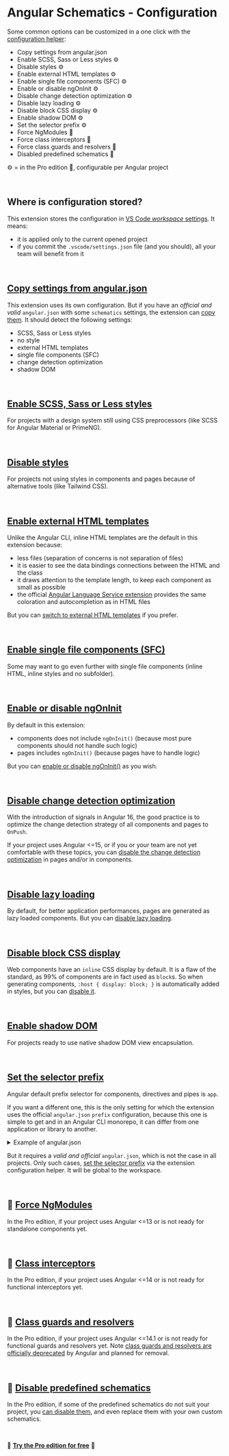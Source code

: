 # Angular Schematics - Configuration

Some common options can be customized in a one click with the [configuration helper](command:angular-schematics.configuration):

- Copy settings from angular.json
- Enable SCSS, Sass or Less styles ⚙️
- Disable styles ⚙️
- Enable external HTML templates ⚙️
- Enable single file components (SFC) ⚙️
- Enable or disable ngOnInit ⚙️
- Disable change detection optimization ⚙️
- Disable lazy loading ⚙️
- Disable block CSS display ⚙️
- Enable shadow DOM ⚙️
- Set the selector prefix ⚙️
- Force NgModules 💎
- Force class interceptors 💎
- Force class guards and resolvers 💎
- Disabled predefined schematics 💎

⚙️ = in the Pro edition 💎, configurable per Angular project

<br>

## Where is configuration stored?

This extension stores the configuration in [VS Code *workspace* settings](command:workbench.action.openWorkspaceSettingsFile). It means:
- it is applied only to the current opened project
- if you commit the `.vscode/settings.json` file (and you should), all your team will benefit from it 

<br>

## [Copy settings from angular.json](command:angular-schematics.configuration)

This extension uses its own configuration. But if you have an *official and valid* `angular.json` with some `schematics` settings, the extension can [copy them](command:angular-schematics.configuration). It should detect the following settings:
- SCSS, Sass or Less styles
- no style
- external HTML templates
- single file components (SFC)
- change detection optimization
- shadow DOM

<br>

## [Enable SCSS, Sass or Less styles](command:angular-schematics.configuration)

For projects with a design system still using CSS preprocessors (like SCSS for Angular Material or PrimeNG).

<br>

## [Disable styles](command:angular-schematics.configuration)

For projects not using styles in components and pages because of alternative tools (like Tailwind CSS).

<br>

## [Enable external HTML templates](command:angular-schematics.configuration)

Unlike the Angular CLI, inline HTML templates are the default in this extension because:
- less files (separation of concerns is not separation of files)
- it is easier to see the data bindings connections between the HTML and the class
- it draws attention to the template length, to keep each component as small as possible
- the official [Angular Language Service extension](https://marketplace.visualstudio.com/items?itemName=Angular.ng-template) provides the same coloration and autocompletion as in HTML files

But you can [switch to external HTML templates](command:angular-schematics.configuration) if you prefer.

<br>

## [Enable single file components (SFC)](command:angular-schematics.configuration)

Some may want to go even further with single file components (inline HTML, inline styles and no subfolder).

<br>

## [Enable or disable ngOnInit](command:angular-schematics.configuration)

By default in this extension:
- components does not include `ngOnInit()` (because most pure components should not handle such logic)
- pages includes `ngOnInit()` (because pages have to handle logic)

But you can [enable or disable ngOnInit()](command:angular-schematics.configuration) as you wish.

<br>

## [Disable change detection optimization](command:angular-schematics.configuration)

With the introduction of signals in Angular 16, the good practice is to optimize the change detection strategy of all components and pages to `OnPush`.

If your project uses Angular <=15, or if you or your team are not yet comfortable with these topics, you can [disable the change detection optimization](command:angular-schematics.configuration) in pages and/or in components.

<br>

## [Disable lazy loading](command:angular-schematics.configuration)

By default, for better application performances, pages are generated as lazy loaded components. But you can [disable lazy loading](command:angular-schematics.configuration).

<br>

## [Disable block CSS display](command:angular-schematics.configuration)

Web components have an `inline` CSS display by default. It is a flaw of the standard, as 99% of components are in fact used as `block`s. So when generating components, `:host { display: block; }` is automatically added in styles, but you can [disable it](command:angular-schematics.configuration).

<br>

## [Enable shadow DOM](command:angular-schematics.configuration)

For projects ready to use native shadow DOM view encapsulation.

<br>

## [Set the selector prefix](command:angular-schematics.configuration)

Angular default prefix selector for components, directives and pipes is `app`.

If you want a different one, this is the only setting for which the extension uses the official `angular.json` `prefix` configuration, because this one is simple to get and in an Angular CLI monorepo, it can differ from one application or library to another.

<details>
<summary>Example of angular.json</summary>

```json
{
  "version": 1,
  "projects": {
    "some-app": {
      "projectType": "application",
      "prefix": "app"
    },
    "some-lib": {
      "projectType": "library",
      "prefix": "mycompany",
    }
  }
}
```
</details>

But it requires a *valid and official* `angular.json`, which is not the case in all projects. Only such cases, [set the selector prefix](command:angular-schematics.configuration) via the extension configuration helper. It will be global to the workspace.

<br>

## 💎 [Force NgModules](command:angular-schematics.configuration)

In the Pro edition, if your project uses Angular <=13 or is not ready for standalone components yet.

<br>

## 💎 [Class interceptors](command:angular-schematics.configuration)

In the Pro edition, if your project uses Angular <=14 or is not ready for functional interceptors yet.

<br>

## 💎 [Class guards and resolvers](command:angular-schematics.configuration)

In the Pro edition, if your project uses Angular <=14.1 or is not ready for functional guards and resolvers yet. Note [class guards and resolvers are officially deprecated](https://angular.io/guide/deprecations#router-class-and-injection-token-guards) by Angular and planned for removal.

<br>

## 💎 [Disable predefined schematics](command:angular-schematics.configuration)

In the Pro edition, if some of the predefined schematics do not suit your project, you [can disable them](command:angular-schematics.configuration), and even replace them with your own custom schematics.

<br>

💎 **[Try the Pro edition for free](https://cyrilletuzi.gumroad.com/l/schematicspro/1million)** 💎

<br>

